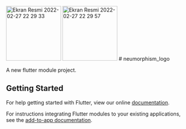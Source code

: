 
<img width="150" alt="Ekran Resmi 2022-02-27 22 29 33" src="https://user-images.githubusercontent.com/96727094/155896863-d771df2c-82d1-4025-a916-5a5700965cf2.png">
<img width="150" alt="Ekran Resmi 2022-02-27 22 29 57" src="https://user-images.githubusercontent.com/96727094/155896865-840090fa-5d29-416d-b294-7c115852f369.png">
# neumorphism_logo

A new flutter module project.

## Getting Started

For help getting started with Flutter, view our online
[documentation](https://flutter.dev/).

For instructions integrating Flutter modules to your existing applications,
see the [add-to-app documentation](https://flutter.dev/docs/development/add-to-app).
